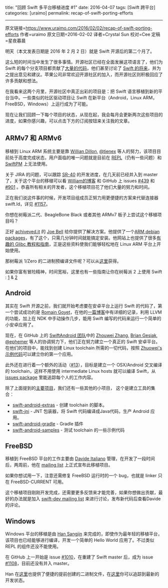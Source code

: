 title: "回顾 Swift 多平台移植进度 #1"
date: 2016-04-07
tags: [Swift 跨平台]
categories: [uraimo]
permalink: recap-of-swift-porting-efforts

---
原文链接=https://www.uraimo.com/2016/02/02/recap-of-swift-porting-efforts
作者=uraimo
原文日期=2016-02-02
译者=Crystal Sun
校对=Cee
定稿=星夜暮晨


明天（本文发表日期是 2016 年 2 月 2 日）就是 Swift 开源后的第二个月了。

这么短的时间当中发生了很多事情。开源社区已经在全面发展这项语言了，他们为 Swift 的每个分支项目都贡献了[大量的代码](https://github.com/apple/swift/graphs/contributors)，他们甚至讨论了 [Swift 的将来](https://lists.swift.org/pipermail/swift-evolution/)，并为之提出意见和建议。苹果公司非常欢迎开源社区的加入，而开源社区则积极回应了许多贡献和想法。

在我看来这两个月里，开源社区中真正出彩的项目是：把 Swift 语言移植到新的平台当中。一些类似的社区驱动项目让 Swift 在新平台（Android，Linux ARM，FreeBSD，Windows）上运行成为了可能。

现在让我们回顾一下每个项目的状态，从现在起，我会每月会更新两次这些项目的进度，如果你感兴趣，可以点击下方的订阅按钮来关注我的文章。

<!--more-->

## ARMv7 和 ARMv6

移植到 Linux ARM 系统主要是靠 [Willian Dillon](https://github.com/hpux735), [@tienex](https://github.com/tienex) 等人的努力，该项目目前处于高度完成状态，用户面临的唯一问题就是目前在 [REPL](https://bugs.swift.org/browse/SR-501)（仍有一些问题）和 [SwiftPM](https://bugs.swift.org/browse/SR-387) 上无法使用。

关于 JIRA 的问题，可以跟踪 [SR-40](https://bugs.swift.org/browse/SR-40) 的开发进度，在几天前已经并入到 master 了，关于这个平台的移植可以看 [William的博客](http://www.housedillon.com/?p=2267) 和 GitHub 上 issues [#439](https://github.com/apple/swift/pull/439) 和 [#901](https://github.com/apple/swift/pull/901) 。恭喜所有相关的开发者，这个移植项目花了他们大量的努力和时间。

正在我们说这件事的时候，开发项目组成员正努力用更便捷的方案来代替连接器 swift.ld，详见 [#1157](https://github.com/apple/swift/pull/1157)。

你想在树莓派二代、BeagleBone Black 或者其他 ARMv7 板子上尝试这个移植项目吗？

正好 [achiveved.it](http://dev.iachieved.it/iachievedit/) 的 [Joe Bell](https://twitter.com/iachievedit) 给你提供了解决方案。他提供了一个[ARM debian packages](http://dev.iachieved.it/iachievedit/debian-packages-for-swift-on-arm/)，有了这个，只需几分钟时间就能搞定安装。他网站上也提供了很多[有趣的 Glibc 教程和指南](http://dev.iachieved.it/iachievedit/category/linux/)，正是这些资料使我们能够轻松地在 Linux ARM 平台上开始使用。

那树莓派 1/Zero 的二进制预编译文件呢？可以从[这里](https://www.uraimo.com/2016/02/10/swift-available-on-armv6-raspberry-1-zero/)获得。

如果你富有冒险精神，时间宽裕，这里也有一些指南让你在树莓派 2 上使用 Swift : [1](http://morimori.tokyo/2016/01/05/how-to-compile-swift-on-a-raspberry-pi-2/) & [2](http://blog.andrewmadsen.com/post/136137396480/swift-on-raspberry-pi)

## Android

其实在 Swift 开源之前，我们就开始考虑要在安卓平台上运行 Swift 的代码了，第一个尝试成功的是 [Romain Goyet](https://twitter.com/lck)，在他的[一篇博客](http://romain.goyet.com/articles/running_swift_code_on_android/)中有详细的记录，利用 LLVM 的功能，加上在 NDK 中手动操作几步，能用 Swift 编写的代码来运行一个简单的小安卓应用了。

现在，在 GitHub 上的 [SwiftAndroid 团队](https://github.com/SwiftAndroid)中的 [Zhouwei Zhang](https://github.com/zhuowei), [Brian Gesiak](https://github.com/modocache), [@ephemer](https://github.com/ephemer) 等人的协调努力下，他们正在努力建立一个真正的 Swift 安卓平台。在他们的项目中，能找到创建 Linux toolchain 所需的一切代码，按照 [Zhuowei's 示例代码](https://github.com/SwiftAndroid/swift-android-samples)可以建立你的第一个应用。

此外还在进行着一个额外的活动（[#13](https://github.com/SwiftAndroid/swift/issues/13)），目标是建立一个 OSX/Android 交叉编译的 toolchain，这样不用使用 intermediate Linux hosts 就可以编译 Swift，从 [issues package](https://github.com/SwiftAndroid/swift/issues) 里能追踪每个人的工作内容。

除了上面提到的[主要项目](https://github.com/SwiftAndroid/swift)，我们还有一些其他的小项目， 这个是建立工具的集合：

- [swift-android-extras](https://github.com/SwiftAndroid/swift-android-extras) - 创建 toolchain 的脚本。
- [swift-jni](https://github.com/SwiftAndroid/swift-jni) - JNT 包装器，将 Swift 代码编译成Java代码，生产 Android 应用。
- [swift-android-gradle](https://github.com/SwiftAndroid/swift-android-gradle) - Gradle 插件
- [swift-android-samples](https://github.com/SwiftAndroid/swift-android-samples) - 测试 toolchain 的一些示例代码

## FreeBSD
移植到 FreeBSD 平台的工作主要由 [Davide Italiano](https://github.com/dcci) 管理，在开发了一段时间后，两周前，他在 [mailing list](https://lists.swift.org/pipermail/swift-dev/Week-of-Mon-20160118/000911.html) 上正式宣布此移植项目。

如果你想试用一下，注意还需修复 FreeBSD 运行时的一个 bug，也就是 linker 只在 FreeBSD-CURRENT 可用。

这个移植项目刚刚开发完成，还需要更多反馈来才能完善，如果你想做出贡献，最好的办法就是加入 [swift-dev mailing list](https://www.google.it/#q=freebsd+swift+site:lists.swift.org) 来进行讨论，发布新代码后查看Davide的评论。

## Windows
Windows 平台的移植是由 [Han Sangjin](https://github.com/tinysun212) 来完成的，即使作为最年轻的移植平台，该项目也已经能够进行编译，开发一个简单的 Hello World 应用了。不过类似 REPL 的组件还没不能使用。

在 GitHub 上一开始是 issue [#1010](https://github.com/apple/swift/pull/1010)，在重建了 Swift master 后，成为 issue [#1108](https://github.com/apple/swift/pull/1108)，目前还没有并入 master。

Han 在[这里](https://github.com/tinysun212/swift-cygwin-bin)也提供了便捷的提前创建的二进制文件，在[这里](https://github.com/tinysun212/swift-cygwin/tree/cygwin)你可以追踪到最新的开发状态。